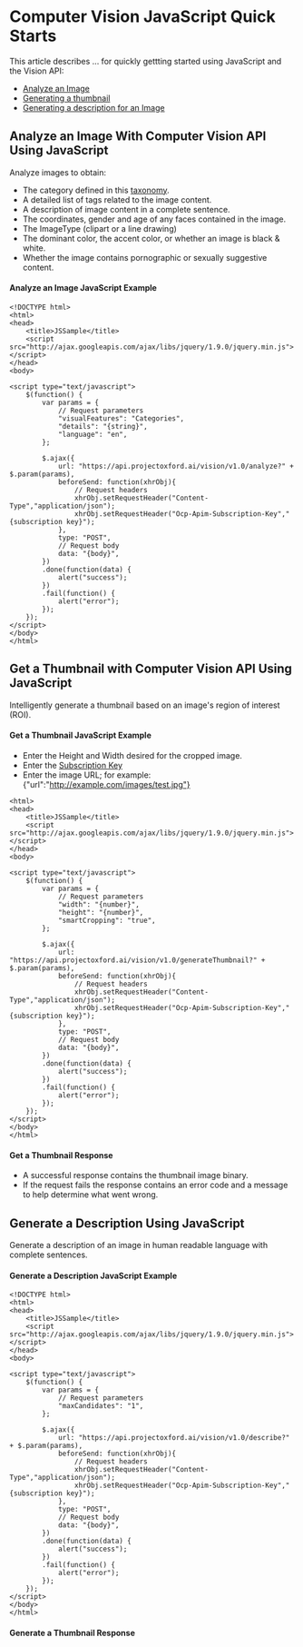 <!-- 
NavPath: Computer Vision API/Quick Starts
LinkLabel: Overview
Url: Computer-Vision-API/documentation
Weight: 1000
-->

# Computer Vision JavaScript Quick Starts
This article describes ... for quickly gettting started using JavaScript and the Vision API:
* [Analyze an Image](#AnalyzeImage) 
* [Generating a thumbnail](#GetThumbnail)
* [Generating a description for an Image](#GenerateDescription)

## Analyze an Image With Computer Vision API Using JavaScript <a name="AnalyzeImage"> </a>
Analyze images to obtain:
* The category defined in this [taxonomy](https://www.microsoft.com/cognitive-services/en-us/Computer-Vision-API/documentation/Category-Taxonomy). 
* A detailed list of tags related to the image content. 
* A description of image content in a complete sentence. 
* The coordinates, gender and age of any faces contained in the image.
* The ImageType (clipart or a line drawing)
* The dominant color, the accent color, or whether an image is black & white.
* Whether the image contains pornographic or sexually suggestive content. 

#### Analyze an Image JavaScript Example
```
<!DOCTYPE html>
<html>
<head>
    <title>JSSample</title>
    <script src="http://ajax.googleapis.com/ajax/libs/jquery/1.9.0/jquery.min.js"></script>
</head>
<body>

<script type="text/javascript">
    $(function() {
        var params = {
            // Request parameters
            "visualFeatures": "Categories",
            "details": "{string}",
            "language": "en",
        };
      
        $.ajax({
            url: "https://api.projectoxford.ai/vision/v1.0/analyze?" + $.param(params),
            beforeSend: function(xhrObj){
                // Request headers
                xhrObj.setRequestHeader("Content-Type","application/json");
                xhrObj.setRequestHeader("Ocp-Apim-Subscription-Key","{subscription key}");
            },
            type: "POST",
            // Request body
            data: "{body}",
        })
        .done(function(data) {
            alert("success");
        })
        .fail(function() {
            alert("error");
        });
    });
</script>
</body>
</html>
```

## Get a Thumbnail with Computer Vision API Using JavaScript <a name="GetThumbnail"> </a>
Intelligently generate a thumbnail based on an image's region of interest (ROI). 

#### Get a Thumbnail JavaScript Example

* Enter the Height and Width desired for the cropped image.
* Enter the [Subscription Key](https://www.microsoft.com/cognitive-services/en-us/Computer-Vision-API/documentation/vision-api-how-to-topics/HowToSubscribe)
* Enter the image URL; for example: {"url":"http://example.com/images/test.jpg"}

```
<html>
<head>
    <title>JSSample</title>
    <script src="http://ajax.googleapis.com/ajax/libs/jquery/1.9.0/jquery.min.js"></script>
</head>
<body>

<script type="text/javascript">
    $(function() {
        var params = {
            // Request parameters
            "width": "{number}",
            "height": "{number}",
            "smartCropping": "true",
        };
      
        $.ajax({
            url: "https://api.projectoxford.ai/vision/v1.0/generateThumbnail?" + $.param(params),
            beforeSend: function(xhrObj){
                // Request headers
                xhrObj.setRequestHeader("Content-Type","application/json");
                xhrObj.setRequestHeader("Ocp-Apim-Subscription-Key","{subscription key}");
            },
            type: "POST",
            // Request body
            data: "{body}",
        })
        .done(function(data) {
            alert("success");
        })
        .fail(function() {
            alert("error");
        });
    });
</script>
</body>
</html>
```
#### Get a Thumbnail Response
* A successful response contains the thumbnail image binary. 
* If the request fails the response contains an error code and a message to help determine what went wrong.


## Generate a Description Using JavaScript <a name="GenerateDescription"> </a>
Generate a description of an image in human readable language with complete sentences.

#### Generate a Description JavaScript Example 
```
<!DOCTYPE html>
<html>
<head>
    <title>JSSample</title>
    <script src="http://ajax.googleapis.com/ajax/libs/jquery/1.9.0/jquery.min.js"></script>
</head>
<body>

<script type="text/javascript">
    $(function() {
        var params = {
            // Request parameters
            "maxCandidates": "1",
        };
      
        $.ajax({
            url: "https://api.projectoxford.ai/vision/v1.0/describe?" + $.param(params),
            beforeSend: function(xhrObj){
                // Request headers
                xhrObj.setRequestHeader("Content-Type","application/json");
                xhrObj.setRequestHeader("Ocp-Apim-Subscription-Key","{subscription key}");
            },
            type: "POST",
            // Request body
            data: "{body}",
        })
        .done(function(data) {
            alert("success");
        })
        .fail(function() {
            alert("error");
        });
    });
</script>
</body>
</html>
```
#### Generate a Thumbnail Response


